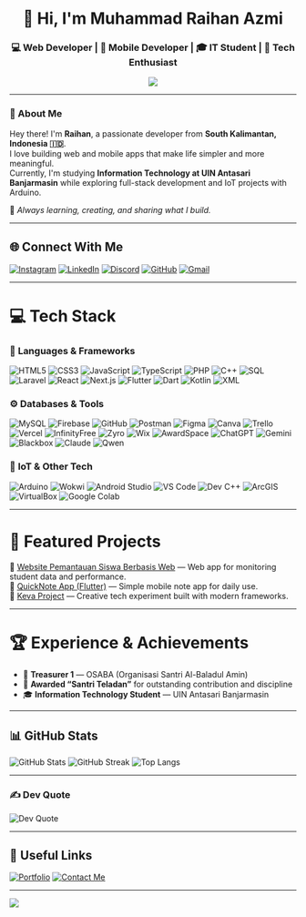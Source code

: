 <!--✨ README by Muhammad Raihan Azmi ✨-->

<h1 align="center">👋 Hi, I'm Muhammad Raihan Azmi</h1>
<h3 align="center">💻 Web Developer | 📱 Mobile Developer | 🎓 IT Student | 🚀 Tech Enthusiast</h3>

<p align="center">
  <img src="https://readme-typing-svg.herokuapp.com?font=Poppins&color=007BFF&center=true&vCenter=true&lines=Code.+Learn.+Build.+Inspire." />
</p>

---

### 🌟 About Me
Hey there! I'm **Raihan**, a passionate developer from **South Kalimantan, Indonesia 🇮🇩**.  
I love building web and mobile apps that make life simpler and more meaningful.  
Currently, I'm studying **Information Technology at UIN Antasari Banjarmasin** while exploring full-stack development and IoT projects with Arduino.  

🌱 *Always learning, creating, and sharing what I build.*

---

## 🌐 Connect With Me
[![Instagram](https://img.shields.io/badge/Instagram-%23E4405F.svg?logo=Instagram&logoColor=white)](https://instagram.com/m_raihanazmi37)
[![LinkedIn](https://img.shields.io/badge/LinkedIn-%230077B5.svg?logo=linkedin&logoColor=white)](https://www.linkedin.com/in/muhammad-raihan-azmi)
[![Discord](https://img.shields.io/badge/Discord-%237289DA.svg?logo=discord&logoColor=white)](https://discordapp.com/users/Raihan_Azmi37)
[![GitHub](https://img.shields.io/badge/GitHub-181717?logo=github&logoColor=white)](https://github.com/Raihhazmi)
[![Gmail](https://img.shields.io/badge/Gmail-D14836?logo=gmail&logoColor=white)](mailto:raihanazmi37@gmail.com)

---

# 💻 Tech Stack

### 🚀 **Languages & Frameworks**
![HTML5](https://img.shields.io/badge/html5-%23E34F26.svg?style=for-the-badge&logo=html5&logoColor=white)
![CSS3](https://img.shields.io/badge/css3-%231572B6.svg?style=for-the-badge&logo=css3&logoColor=white)
![JavaScript](https://img.shields.io/badge/javascript-%23323330.svg?style=for-the-badge&logo=javascript&logoColor=%23F7DF1E)
![TypeScript](https://img.shields.io/badge/typescript-%23007ACC.svg?style=for-the-badge&logo=typescript&logoColor=white)
![PHP](https://img.shields.io/badge/php-%23777BB4.svg?style=for-the-badge&logo=php&logoColor=white)
![C++](https://img.shields.io/badge/c++-%2300599C.svg?style=for-the-badge&logo=c%2B%2B&logoColor=white)
![SQL](https://img.shields.io/badge/SQL-%230074C1.svg?style=for-the-badge&logo=mysql&logoColor=white)
![Laravel](https://img.shields.io/badge/laravel-%23FF2D20.svg?style=for-the-badge&logo=laravel&logoColor=white)
![React](https://img.shields.io/badge/react-%2320232a.svg?style=for-the-badge&logo=react&logoColor=%2361DAFB)
![Next.js](https://img.shields.io/badge/Next.js-black?style=for-the-badge&logo=next.js&logoColor=white)
![Flutter](https://img.shields.io/badge/Flutter-%2302569B.svg?style=for-the-badge&logo=Flutter&logoColor=white)
![Dart](https://img.shields.io/badge/Dart-%230175C2.svg?style=for-the-badge&logo=dart&logoColor=white)
![Kotlin](https://img.shields.io/badge/Kotlin-%237F52FF.svg?style=for-the-badge&logo=kotlin&logoColor=white)
![XML](https://img.shields.io/badge/XML-%23E34F26.svg?style=for-the-badge&logo=xml&logoColor=white)


### ⚙️ **Databases & Tools**
![MySQL](https://img.shields.io/badge/mysql-4479A1.svg?style=for-the-badge&logo=mysql&logoColor=white)
![Firebase](https://img.shields.io/badge/firebase-%23039BE5.svg?style=for-the-badge&logo=firebase)
![GitHub](https://img.shields.io/badge/github-%23121011.svg?style=for-the-badge&logo=github&logoColor=white)
![Postman](https://img.shields.io/badge/Postman-FF6C37?style=for-the-badge&logo=postman&logoColor=white)
![Figma](https://img.shields.io/badge/Figma-%23F24E1E.svg?style=for-the-badge&logo=figma&logoColor=white)
![Canva](https://img.shields.io/badge/Canva-%2300C4CC.svg?style=for-the-badge&logo=Canva&logoColor=white)
![Trello](https://img.shields.io/badge/Trello-%23026AA7.svg?style=for-the-badge&logo=Trello&logoColor=white)
![Vercel](https://img.shields.io/badge/Vercel-000000.svg?style=for-the-badge&logo=vercel&logoColor=white)
![InfinityFree](https://img.shields.io/badge/InfinityFree-2E8B57.svg?style=for-the-badge&logo=internetexplorer&logoColor=white)
![Zyro](https://img.shields.io/badge/Zyro-E41E26.svg?style=for-the-badge&logo=zyro&logoColor=white)
![Wix](https://img.shields.io/badge/Wix-0C6EFC.svg?style=for-the-badge&logo=wix&logoColor=white)
![AwardSpace](https://img.shields.io/badge/AwardSpace-0047AB.svg?style=for-the-badge&logo=internetexplorer&logoColor=white)
![ChatGPT](https://img.shields.io/badge/ChatGPT-00A67E.svg?style=for-the-badge&logo=openai&logoColor=white)
![Gemini](https://img.shields.io/badge/Gemini-8E75B2.svg?style=for-the-badge&logo=google&logoColor=white)
![Blackbox](https://img.shields.io/badge/Blackbox-1E1E1E.svg?style=for-the-badge&logo=githubcopilot&logoColor=white)
![Claude](https://img.shields.io/badge/Claude-FFD43B.svg?style=for-the-badge&logo=anthropic&logoColor=black)
![Qwen](https://img.shields.io/badge/Qwen-0078D4.svg?style=for-the-badge&logo=alibabacloud&logoColor=white)


### 🔌 **IoT & Other Tech**
![Arduino](https://img.shields.io/badge/-Arduino-00979D?style=for-the-badge&logo=Arduino&logoColor=white)
![Wokwi](https://img.shields.io/badge/Wokwi-%23FF5733.svg?style=for-the-badge&logo=Arduino&logoColor=white)
![Android Studio](https://img.shields.io/badge/Android%20Studio-%233DDC84.svg?style=for-the-badge&logo=android-studio&logoColor=white)
![VS Code](https://img.shields.io/badge/VS%20Code-0078D7.svg?style=for-the-badge&logo=visual-studio-code&logoColor=white)
![Dev C++](https://img.shields.io/badge/Dev%20C++-1E90FF.svg?style=for-the-badge&logo=cplusplus&logoColor=white)
![ArcGIS](https://img.shields.io/badge/ArcGIS-2E7D32.svg?style=for-the-badge&logo=arcgis&logoColor=white)
![VirtualBox](https://img.shields.io/badge/VirtualBox-183A61.svg?style=for-the-badge&logo=virtualbox&logoColor=white)
![Google Colab](https://img.shields.io/badge/Google%20Colab-F9AB00.svg?style=for-the-badge&logo=googlecolab&logoColor=white)

---

# 📱 Featured Projects

🔹 [Website Pemantauan Siswa Berbasis Web](#) — Web app for monitoring student data and performance.  
🔹 [QuickNote App (Flutter)](https://github.com/Raihhazmi/P4appnavigation_230104040079) — Simple mobile note app for daily use.  
🔹 [Keva Project](https://github.com/Raihhazmi/Keva) — Creative tech experiment built with modern frameworks.  

---

# 🏆 Experience & Achievements

- 💼 **Treasurer 1** — OSABA (Organisasi Santri Al-Baladul Amin)  
- 🏅 **Awarded “Santri Teladan”** for outstanding contribution and discipline  
- 🎓 **Information Technology Student** — UIN Antasari Banjarmasin  

---

## 📊 GitHub Stats
![GitHub Stats](https://github-readme-stats.vercel.app/api?username=Raihhazmi&show_icons=true&theme=tokyonight)
![GitHub Streak](https://github-readme-streak-stats.herokuapp.com/?user=Raihhazmi&theme=tokyonight)
![Top Langs](https://github-readme-stats.vercel.app/api/top-langs/?username=Raihhazmi&layout=compact&theme=tokyonight)


---

### ✍️ Dev Quote
![Dev Quote](https://quotes-github-readme.vercel.app/api?type=horizontal&theme=tokyonight)

---

## 🔗 Useful Links
[![Portfolio](https://img.shields.io/badge/View%20Portfolio-%230077B5.svg?style=for-the-badge&logo=google-chrome&logoColor=white)](#)
[![Contact Me](https://img.shields.io/badge/Contact%20Me-%23E4405F.svg?style=for-the-badge&logo=gmail&logoColor=white)](mailto:raihanazmi37@gmail.com)

---

[![](https://visitcount.itsvg.in/api?id=Raihhazm&icon=6&color=0)](https://visitcount.itsvg.in)

